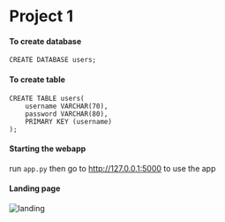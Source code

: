 # Project 1
#### To create database
```
CREATE DATABASE users;
```
#### To create table
```
CREATE TABLE users(
  	username VARCHAR(70),
   	password VARCHAR(80),
   	PRIMARY KEY (username)
);
```
#### Starting the webapp
run `app.py`
then go to http://127.0.0.1:5000 to use the app


#### Landing page

![landing](https://github.com/coling154/EE468-Project1/assets/45048380/9aca5592-6198-452a-9735-11b032bb172f)
